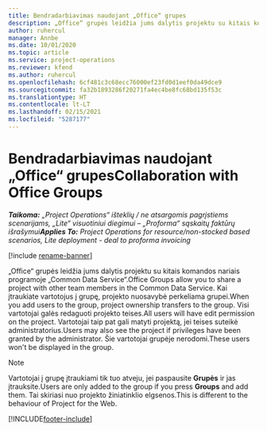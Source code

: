 ```yaml
---
title: Bendradarbiavimas naudojant „Office“ grupes
description: „Office“ grupės leidžia jums dalytis projektu su kitais komandos nariais programoje „Common Data Service“.
author: ruhercul
manager: Annbe
ms.date: 10/01/2020
ms.topic: article
ms.service: project-operations
ms.reviewer: kfend
ms.author: ruhercul
ms.openlocfilehash: 6cf481c3c68ecc76000ef23fd0d1eef0da49dce9
ms.sourcegitcommit: fa32b1893286f20271fa4ec4be8fc68bd135f53c
ms.translationtype: HT
ms.contentlocale: lt-LT
ms.lasthandoff: 02/15/2021
ms.locfileid: "5287177"
---
```

# <a name="collaboration-with-office-groups"></a><span data-ttu-id="aaaa4-103">Bendradarbiavimas naudojant „Office“ grupes</span><span class="sxs-lookup"><span data-stu-id="aaaa4-103">Collaboration with Office Groups</span></span>

<span data-ttu-id="aaaa4-104">_**Taikoma:** „Project Operations“ išteklių / ne atsargomis pagrįstiems scenarijams, „Lite“ visuotiniui diegimui – „Proforma“ sąskaitų faktūrų išrašymui_</span><span class="sxs-lookup"><span data-stu-id="aaaa4-104">_**Applies To:** Project Operations for resource/non-stocked based scenarios, Lite deployment - deal to proforma invoicing_</span></span>

[!include [rename-banner](~/includes/cc-data-platform-banner.md)]

<span data-ttu-id="aaaa4-105">„Office“ grupės leidžia jums dalytis projektu su kitais komandos nariais programoje „Common Data Service“.</span><span class="sxs-lookup"><span data-stu-id="aaaa4-105">Office Groups allow you to share a project with other team members in the Common Data Service.</span></span> <span data-ttu-id="aaaa4-106">Kai įtraukiate vartotojus į grupę, projekto nuosavybė perkeliama grupei.</span><span class="sxs-lookup"><span data-stu-id="aaaa4-106">When you add users to the group, project ownership transfers to the group.</span></span> <span data-ttu-id="aaaa4-107">Visi vartotojai galės redaguoti projekto teises.</span><span class="sxs-lookup"><span data-stu-id="aaaa4-107">All users will have edit permission on the project.</span></span> <span data-ttu-id="aaaa4-108">Vartotojai taip pat gali matyti projektą, jei teises suteikė administratorius.</span><span class="sxs-lookup"><span data-stu-id="aaaa4-108">Users may also see the project if privileges have been granted by the administrator.</span></span> <span data-ttu-id="aaaa4-109">Šie vartotojai grupėje nerodomi.</span><span class="sxs-lookup"><span data-stu-id="aaaa4-109">These users won't be displayed in the group.</span></span>

> [!NOTE] 
> <span data-ttu-id="aaaa4-110">Vartotojai į grupę įtraukiami tik tuo atveju, jei paspausite **Grupės** ir jas įtrauksite.</span><span class="sxs-lookup"><span data-stu-id="aaaa4-110">Users are only added to the group if you press **Groups** and add them.</span></span> <span data-ttu-id="aaaa4-111">Tai skiriasi nuo projekto žiniatinklio elgsenos.</span><span class="sxs-lookup"><span data-stu-id="aaaa4-111">This is different to the behaviour of Project for the Web.</span></span> 



[!INCLUDE[footer-include](../includes/footer-banner.md)]